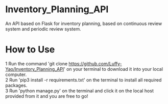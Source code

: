 # Inventory_Planning_API
An API based on Flask for inventory planning, based on continuous review system and periodic review system.


# How to Use 
1 Run the command 'git clone https://github.com/Luffy-Yao/Inventory_Planning_API' on your terminal to download it into your local computer. \
2 Run 'pip3 install -r requirements.txt' on the terminal to install all required packages. \
3 Run 'python manage.py' on the terminal and click it on the local host provided from it and you are free to go!
